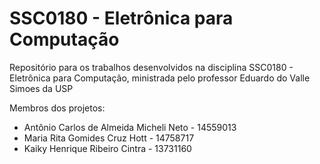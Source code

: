 # SSC0180 - Eletrônica para Computação

Repositório para os trabalhos desenvolvidos na disciplina SSC0180 - Eletrônica para Computação, ministrada pelo professor Eduardo do Valle Simoes da USP

Membros dos projetos:

- Antônio Carlos de Almeida Micheli Neto - 14559013
- Maria Rita Gomides Cruz Hott - 14758717
- Kaiky Henrique Ribeiro Cintra - 13731160
